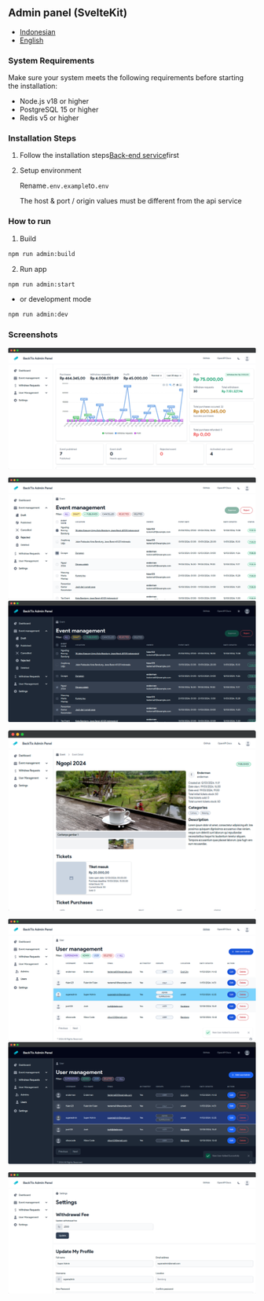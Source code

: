 ## Admin panel (SvelteKit)

-   [Indonesian](admin-panel.md)
-   [English](admin-panel.en.md)

### System Requirements

Make sure your system meets the following requirements before starting the installation:

-   Node.js v18 or higher
-   PostgreSQL 15 or higher
-   Redis v5 or higher

### Installation Steps

1.  Follow the installation steps[Back-end service](api-service.md)first

2.  Setup environment

    Rename`.env.example`to`.env`

    The host & port / origin values ​​must be different from the api service

### How to run

1.  Build

```bash
npm run admin:build
```

2.  Run app

```bash
npm run admin:start
```

-   or development mode

```bash
npm run admin:dev
```

### Screenshots

![Dashboard](/assets/admin/dashboard.png)

![Events](/assets/admin/events.png)![Events Dark](/assets/admin/events-dark.png)

![Events Detail](/assets/admin/event-detail.png)

![Users](/assets/admin/users.png)![Users Dark](/assets/admin/users-dark.png)

![Settings](/assets/admin/settings.png)
